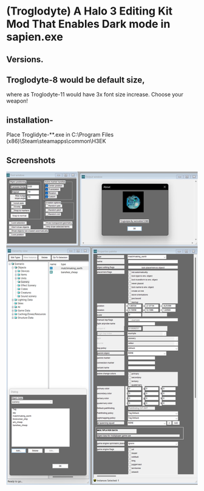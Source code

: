 # (Troglodyte) A Halo 3 Editing Kit Mod That Enables Dark mode in sapien.exe
## Versions.

## Troglodyte-8 would be default size,
where as Troglodyte-11 would have 3x font size increase.
Choose your weapon!

## installation-
Place Troglidyte-**.exe in C:\Program Files (x86)\Steam\steamapps\common\H3EK
## Screenshots
![Screenshot](https://github.com/jackrabbit72380/ho4kmmm/blob/master/Troglodyte_Preview.jpg)
